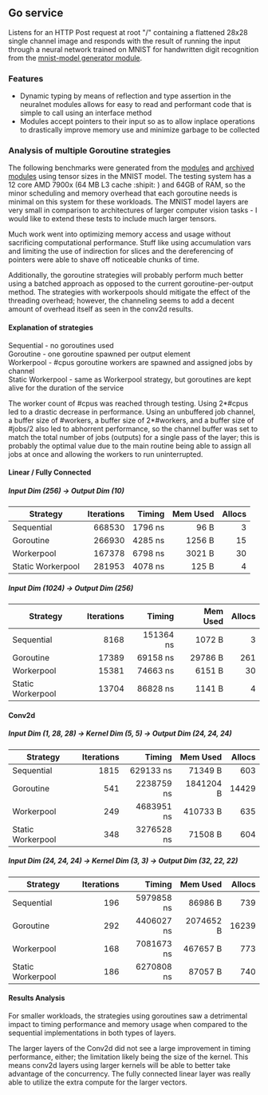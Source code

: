 ## Go service
Listens for an HTTP Post request at root "/" containing a flattened 28x28 single channel image and responds with the result of running the input through a neural network trained on MNIST for handwritten digit recognition from the [mnist-model generator module](../mnist-model-generator).

### Features
- Dynamic typing by means of reflection and type assertion in the neuralnet modules allows for easy to read and performant code that is simple to call using an interface method
- Modules accept pointers to their input so as to allow inplace operations to drastically improve memory use and minimize garbage to be collected

### Analysis of multiple Goroutine strategies
The following benchmarks were generated from the [modules](./neuralnet/module/) and [archived modules](./neuralnet/module/archive/) using tensor sizes in the MNIST model. The testing system has a 12 core AMD 7900x (64 MB L3 cache :shipit: ) and 64GB of RAM, so the minor scheduling and memory overhead that each goroutine needs is minimal on this system for these workloads. The MNIST model layers are very small in comparison to architectures of larger computer vision tasks - I would like to extend these tests to include much larger tensors.

Much work went into optimizing memory access and usage without sacrificing computational performance. Stuff like using accumulation vars and limiting the use of indirection for slices and the dereferencing of pointers were able to shave off noticeable chunks of time.

Additionally, the goroutine strategies will probably perform much better using a batched approach as opposed to the current goroutine-per-output method. The strategies with workerpools should mitigate the effect of the threading overhead; however, the channeling seems to add a decent amount of overhead itself as seen in the conv2d results.

#### Explanation of strategies
Sequential - no goroutines used\
Goroutine - one goroutine spawned per output element\
Workerpool - #cpus goroutine workers are spawned and assigned jobs by channel\
Static Workerpool - same as Workerpool strategy, but goroutines are kept alive for the duration of the service

The worker count of #cpus was reached through testing. Using 2*#cpus led to a drastic decrease in performance. Using an unbuffered job channel, a buffer size of #workers, a buffer size of 2*#workers, and a buffer size of #jobs/2 also led to abhorrent performance, so the channel buffer was set to match the total number of jobs (outputs) for a single pass of the layer; this is probably the optimal value due to the main routine being able to assign all jobs at once and allowing the workers to run uninterrupted.

#### Linear / Fully Connected
##### Input Dim (256) -> Output Dim (10)
| Strategy          | Iterations | Timing | Mem Used | Allocs |
| ----------------- | ---------: | -----: | -------: | -----: |
| Sequential        |    668530 | 1796 ns |     96 B |      3 |
| Goroutine         |    266930 | 4285 ns |   1256 B |     15 |
| Workerpool        |    167378 | 6798 ns |   3021 B |     30 |
| Static Workerpool |    281953 | 4078 ns |    125 B |      4 |

##### Input Dim (1024) -> Output Dim (256)
| Strategy          | Iterations | Timing | Mem Used | Allocs |
| ----------------- | ---------: | -----: | -------: | -----: |
| Sequential        |    8168 | 151364 ns |   1072 B |      3 |
| Goroutine         |   17389 |  69158 ns |  29786 B |    261 |
| Workerpool        |   15381 |  74663 ns |   6151 B |     30 |
| Static Workerpool |   13704 |  86828 ns |   1141 B |      4 |


#### Conv2d
##### Input Dim (1, 28, 28) -> Kernel Dim (5, 5) -> Output Dim (24, 24, 24)
| Strategy          | Iterations | Timing | Mem Used | Allocs |
| ----------------- | ---------: | -----: | -------: | -----: |
| Sequential        |   1815 |  629133 ns |  71349 B |    603 |
| Goroutine         |    541 | 2238759 ns | 1841204 B | 14429 |
| Workerpool        |    249 | 4683951 ns | 410733 B |    635 |
| Static Workerpool |    348 | 3276528 ns |  71508 B |    604 |

##### Input Dim (24, 24, 24) -> Kernel Dim (3, 3) -> Output Dim (32, 22, 22)
| Strategy          | Iterations | Timing | Mem Used | Allocs |
| ----------------- | ---------: | -----: | -------: | -----: |
| Sequential        |    196 | 5979858 ns |  86986 B |    739 |
| Goroutine         |    292 | 4406027 ns | 2074652 B | 16239 |
| Workerpool        |    168 | 7081673 ns | 467657 B |    773 |
| Static Workerpool |    186 | 6270808 ns |  87057 B |    740 |


#### Results Analysis
For smaller workloads, the strategies using goroutines saw a detrimental impact to timing performance and memory usage when compared to the sequential implementations in both types of layers.

The larger layers of the Conv2d did not see a large improvement in timing performance, either; the limitation likely being the size of the kernel. This means conv2d layers using larger kernels will be able to better take advantage of the concurrency. The fully connected linear layer was really able to utilize the extra compute for the larger vectors.
